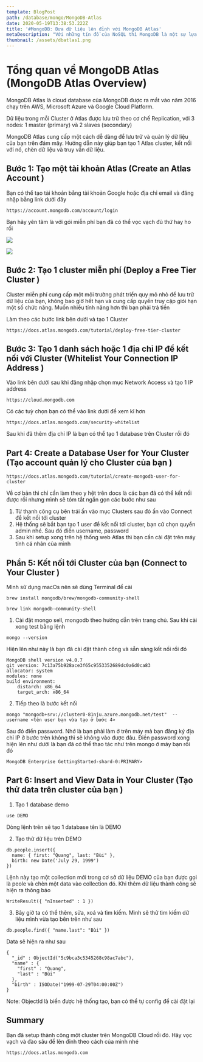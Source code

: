 ```yaml
---
template: BlogPost
path: /database/mongo/MongoDB-Atlas
date: 2020-05-19T13:38:53.222Z
title: '#MongoDB: Đưa dữ liệu lên đỉnh với MongoDB Atlas'
metaDescription: "Với những tín đồ của NoSQL thì MongoDB là một sự lựa chọn tuyệt vời, và trong thời đại mà ai ai cũng đòi đi đua đưa thì chẳng lý do gì mà chúng ta không thử get high đưa dữ liệu lên đỉnh \U0001F917\n"
thumbnail: /assets/dbatlas1.png
---
```

# Tổng quan về MongoDB Atlas (MongoDB Atlas Overview)

MongoDB Atlas là cloud database của MongoDB được ra mắt vào năm 2016 chạy trên AWS, Microsoft Azure và Google Cloud Platform.

Dữ liệu trong mỗi Cluster ở Atlas được lưu trữ theo cơ chế Replication, với 3 nodes: 1 master (primary) và 2 slaves (secondary)

MongoDB Atlas cung cấp một cách dễ dàng để lưu trữ và quản lý dữ liệu của bạn trên đám mây.  Hướng dẫn này giúp bạn tạo 1 Atlas cluster, kết nối với nó, chèn dữ liệu và truy vấn dữ liệu.

## Bước 1: Tạo một tài khoản Atlas (Create an Atlas Account )

Bạn có thể tạo tài khoản bằng tài khoản Google hoặc địa chỉ email và đăng nhập bằng link dưới đây

```
https://account.mongodb.com/account/login
```

Bạn hãy yên tâm là với gói miễn phí bạn đã có thể vọc vạch đủ thứ hay ho rồi

![](/assets/dbatlas1.png)


![](/assets/dbatlas2.png)

## Bước 2: Tạo 1 cluster miễn phí (Deploy a Free Tier Cluster )

Cluster miễn phí cung cấp một môi trường phát triển quy mô nhỏ để lưu trữ dữ liệu của bạn, không bao giờ hết hạn và cung cấp quyền truy cập giói hạn một số chức năng. Muốn nhiều tính năng hơn thì bạn phải trả tiền 

Làm theo các bước link bên dưới và tạo 1 Cluster

```
https://docs.atlas.mongodb.com/tutorial/deploy-free-tier-cluster
```

## Bước 3: Tạo 1 danh sách hoặc 1 địa chỉ IP đề kết nối với Cluster (Whitelist Your Connection IP Address )

Vào link bên dưới sau khi đăng nhập chọn mục Network Access và tạo 1 IP address

```
https://cloud.mongodb.com
```

Có các tuỳ chọn bạn có thể vào link dưới để xem kĩ hơn

```
https://docs.atlas.mongodb.com/security-whitelist
```

Sau khi đã thêm địa chỉ IP là bạn có thể tạo 1 database trên Cluster rồi đó

## Part 4: Create a Database User for Your Cluster (Tạo account quản lý cho Cluster của bạn )

```
https://docs.atlas.mongodb.com/tutorial/create-mongodb-user-for-cluster
```

Về cơ bản thì chỉ cần làm theo y hệt trên docs là các bạn đã có thể kết nối được rồi nhưng mình sẽ tóm tắt ngắn gọn các bước như sau

1. Từ thanh công cụ bên trái ấn vào mục Clusters sau đó ấn vào Connect để kết nối tới cluster
2. Hệ thống sẽ bắt bạn tạo 1 user để kết nối tới cluster, bạn cứ chọn quyền admin nhé. Sau đó điền username, password
3. Sau khi setup xong trên hệ thống web Atlas thì bạn cần cài đặt trên máy tính cá nhân của mình

## Phần 5: Kết nối tới Cluster của bạn (Connect to Your Cluster )

Mình sử dụng macOs nên sẽ dùng Terminal để cài

```
brew install mongodb/brew/mongodb-community-shell
```

```
brew link mongodb-community-shell
```

1. Cài đặt mongo sell, mongodb theo hướng dẫn trên trang chủ. Sau khi cài xong test bằng lệnh

```
mongo --version
```

Hiện lên như này là bạn đã cài đặt thành công và sẵn sàng kết nối rồi đó

```
MongoDB shell version v4.0.7
git version: 7c13a75b928ace3f65c9553352689dc0a6d0ca83
allocator: system
modules: none
build environment:
    distarch: x86_64
    target_arch: x86_64
```

2. Tiếp theo là bước kết nối

```
mongo "mongodb+srv://cluster0-81nju.azure.mongodb.net/test"  --username <tên user bạn vừa tạo ở bước 4>
```

Sau đó điền password. Nhớ là bạn phải làm ở trên máy mà bạn đăng ký địa chỉ IP ở bước trên không thì sẽ không vào được đâu. Điền password xong hiện lên như dưới là bạn đã có thể thao tác như trên mongo ở máy bạn rồi đó

```
MongoDB Enterprise GettingStarted-shard-0:PRIMARY>
```

## Part 6: Insert and View Data in Your Cluster (Tạo thử data trên cluster của bạn )

1. Tạo 1 database demo 

```
use DEMO
```

Dòng lệnh trên sẽ tạo 1 database tên là DEMO

2. Tạo thử dữ liệu trên DEMO

```
db.people.insert({
  name: { first: "Quang", last: "Bùi" },
  birth: new Date('July 29, 1999')
})
```

Lệnh này tạo một collection mới trong cơ sở dữ liệu DEMO của bạn được gọi là peole và chèn một data vào collection đó. Khi thêm dữ liệu thành công sẽ hiện ra thông báo

```
WriteResult({ "nInserted" : 1 })
```

3. Bây giờ ta có thể thêm, sửa, xoá và tìm kiếm. Mình sẽ thử tìm kiếm dữ liệu mình vừa tạo bên trên như sau

```
db.people.find({ "name.last": "Bùi" })
```

Data sẽ hiện ra như sau

```
{
  "_id" : ObjectId("5c9bca3c5345268c98ac7abc"),
  "name" : {
    "first" : "Quang",
    "last" : "Bùi"
  },
  "birth" : ISODate("1999-07-29T04:00:00Z")
}
```

Note: ObjectId là biến được hệ thống tạo, bạn có thể tự config để cài đặt lại

## Summary

Bạn đã setup thành công một cluster trên MongoDB Cloud rồi đó. Hãy vọc vạch và đào sâu để lên đỉnh theo cách của mình nhé

```
https://docs.atlas.mongodb.com
```

